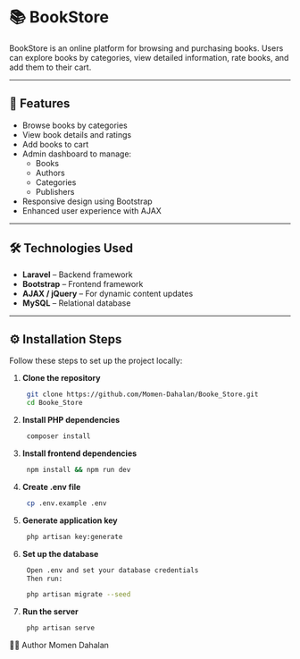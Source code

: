 # 📚 BookStore

BookStore is an online platform for browsing and purchasing books. Users can explore books by categories, view detailed information, rate books, and add them to their cart.

---

## 🚀 Features

- Browse books by categories
- View book details and ratings
- Add books to cart
- Admin dashboard to manage:
  - Books
  - Authors
  - Categories
  - Publishers
- Responsive design using Bootstrap
- Enhanced user experience with AJAX

---

## 🛠️ Technologies Used

- **Laravel** – Backend framework
- **Bootstrap** – Frontend framework
- **AJAX / jQuery** – For dynamic content updates
- **MySQL** – Relational database

---

## ⚙️ Installation Steps

Follow these steps to set up the project locally:

1. **Clone the repository**

   ```bash
    git clone https://github.com/Momen-Dahalan/Booke_Store.git
    cd Booke_Store
    ``` 

2. **Install PHP dependencies**

   ```bash
    composer install
    ``` 
   
3. **Install frontend dependencies**

   ```bash
    npm install && npm run dev
    ``` 

4. **Create .env file**

   ```bash
    cp .env.example .env
    ``` 

5. **Generate application key**

   ```bash
    php artisan key:generate
    ``` 

6. **Set up the database**

   ```bash
    Open .env and set your database credentials
    Then run:

    php artisan migrate --seed 
    ``` 

7. **Run the server**

   ```bash
    php artisan serve

    ``` 



👨‍💻 Author
Momen Dahalan

